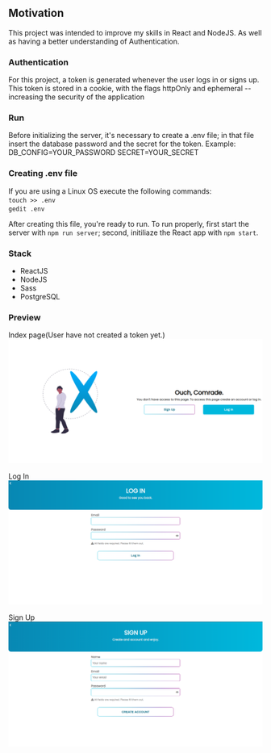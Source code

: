 ## Motivation

This project was intended to improve my skills in React and NodeJS. As well as having a better understanding of Authentication.

### Authentication

For this project, a token is generated whenever the user logs in or signs up. This token is stored in a cookie, with the flags httpOnly and ephemeral -- increasing the security of the application

### Run

Before initializing the server, it's necessary to create a .env file; in that file insert the database password and the secret for the token. Example:
DB_CONFIG=YOUR_PASSWORD
SECRET=YOUR_SECRET
### Creating .env file
If you are using a Linux OS execute the following commands: <br />
`touch >> .env` <br />
`gedit .env`

After creating this file, you're ready to run. To run properly, first start the server with `npm run server`; second, initiliaze the React app with `npm start`.

### Stack 

* ReactJS
* NodeJS
* Sass
* PostgreSQL
### Preview
Index page(User have not created a token yet.)
![Alt text](screenshots/index.png?raw=true "Index")

Log In
![Alt text](screenshots/login.png?raw=true "Index")

Sign Up
![Alt text](screenshots/signup.png?raw=true "Sign Up")
